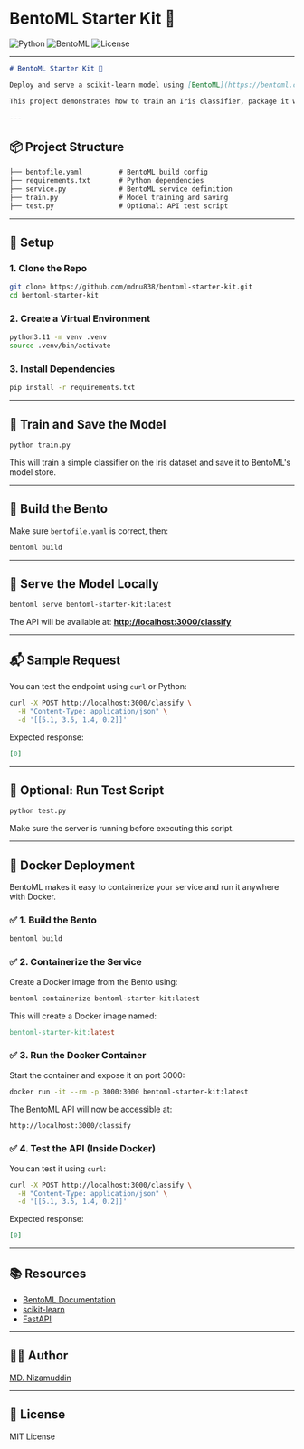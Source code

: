 # BentoML Starter Kit 🚀

![Python](https://img.shields.io/badge/Python-3.11-blue)
![BentoML](https://img.shields.io/badge/BentoML-1.0.25-blue)
![License](https://img.shields.io/badge/license-MIT-green)

---

```markdown
# BentoML Starter Kit 🚀

Deploy and serve a scikit-learn model using [BentoML](https://bentoml.com/) — a flexible framework for machine learning model serving, packaging, and deployment.

This project demonstrates how to train an Iris classifier, package it with BentoML, and expose it as a REST API.

---
```
## 📦 Project Structure
```markdown
├── bentofile.yaml         # BentoML build config
├── requirements.txt       # Python dependencies
├── service.py             # BentoML service definition
├── train.py               # Model training and saving
├── test.py                # Optional: API test script
```

---

## 🔧 Setup

### 1. Clone the Repo

```bash
git clone https://github.com/mdnu838/bentoml-starter-kit.git
cd bentoml-starter-kit
````

### 2. Create a Virtual Environment

```bash
python3.11 -m venv .venv
source .venv/bin/activate
```

### 3. Install Dependencies

```bash
pip install -r requirements.txt
```

---

## 🧠 Train and Save the Model

```bash
python train.py
```

This will train a simple classifier on the Iris dataset and save it to BentoML's model store.

---

## 🔨 Build the Bento

Make sure `bentofile.yaml` is correct, then:

```bash
bentoml build
```

---

## 🚀 Serve the Model Locally

```bash
bentoml serve bentoml-starter-kit:latest
```

The API will be available at:
**[http://localhost:3000/classify](http://localhost:3000/classify)**

---

## 📬 Sample Request

You can test the endpoint using `curl` or Python:

```bash
curl -X POST http://localhost:3000/classify \
  -H "Content-Type: application/json" \
  -d '[[5.1, 3.5, 1.4, 0.2]]'
```

Expected response:

```json
[0]
```

---

## 🧪 Optional: Run Test Script

```bash
python test.py
```

Make sure the server is running before executing this script.

---

## 🐳 Docker Deployment

BentoML makes it easy to containerize your service and run it anywhere with Docker.

### ✅ 1. Build the Bento

```bash
bentoml build
```
### ✅ 2. Containerize the Service
Create a Docker image from the Bento using:
```bash
bentoml containerize bentoml-starter-kit:latest
```
This will create a Docker image named:
```makefile
bentoml-starter-kit:latest
```
### ✅ 3. Run the Docker Container
Start the container and expose it on port 3000:
```bash
docker run -it --rm -p 3000:3000 bentoml-starter-kit:latest
```
The BentoML API will now be accessible at:
```bash
http://localhost:3000/classify
```
### ✅ 4. Test the API (Inside Docker)
You can test it using `curl`:
```bash
curl -X POST http://localhost:3000/classify \
  -H "Content-Type: application/json" \
  -d '[[5.1, 3.5, 1.4, 0.2]]'
```
Expected response:
```json
[0]
```
---
## 📚 Resources

* [BentoML Documentation](https://docs.bentoml.com/)
* [scikit-learn](https://scikit-learn.org/)
* [FastAPI](https://fastapi.tiangolo.com/)

---

## 🧑‍💻 Author

[MD. Nizamuddin](https://github.com/mdnu838)

---

## 📄 License

MIT License

